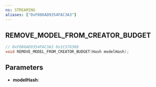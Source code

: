 ```yaml
---
ns: STREAMING
aliases: ["0xF086AD9354FAC3A3"]
---
```

## REMOVE_MODEL_FROM_CREATOR_BUDGET

```c
// 0xF086AD9354FAC3A3 0x1C576388
void REMOVE_MODEL_FROM_CREATOR_BUDGET(Hash modelHash);
```

## Parameters
* **modelHash**:

